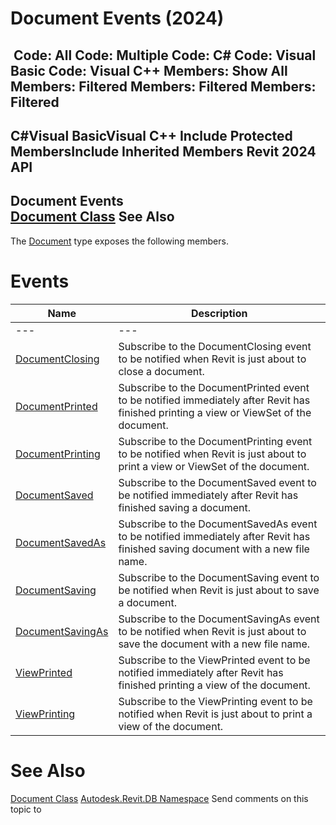 # Document Events (2024)

﻿
 Code: All Code: Multiple Code: C# Code: Visual Basic Code: Visual C++  Members: Show All Members: Filtered Members: Filtered Members: Filtered   
---  
C#Visual BasicVisual C++
Include Protected MembersInclude Inherited Members
Revit 2024 API  
---  
Document Events  
[Document Class](db03274b-a107-aa32-9034-f3e0df4bb1ec.md "Document Class") See Also  
---  
The [Document](db03274b-a107-aa32-9034-f3e0df4bb1ec.md "Document Class") type exposes the following members.
# Events
| Name | Description |
| --- | --- |
| --- | --- | --- |
| [DocumentClosing](8f200255-a515-0c02-656b-b241e0011228.md "DocumentClosing Event") | Subscribe to the DocumentClosing event to be notified when Revit is just about to close a document. |
| [DocumentPrinted](8d74cf02-9271-3c6c-00f5-bc7b48d52c56.md "DocumentPrinted Event") | Subscribe to the DocumentPrinted event to be notified immediately after Revit has finished printing a view or ViewSet of the document. |
| [DocumentPrinting](77aa9939-8f41-1725-80dc-864ca1f7a49c.md "DocumentPrinting Event") | Subscribe to the DocumentPrinting event to be notified when Revit is just about to print a view or ViewSet of the document. |
| [DocumentSaved](2f482b62-410e-2db9-b6b9-c64abedcbc4c.md "DocumentSaved Event") | Subscribe to the DocumentSaved event to be notified immediately after Revit has finished saving a document. |
| [DocumentSavedAs](7ace570d-870f-be20-e493-e80ffa27f454.md "DocumentSavedAs Event") | Subscribe to the DocumentSavedAs event to be notified immediately after Revit has finished saving document with a new file name. |
| [DocumentSaving](26a118b5-c583-a9b2-c935-c11b270e140e.md "DocumentSaving Event") | Subscribe to the DocumentSaving event to be notified when Revit is just about to save a document. |
| [DocumentSavingAs](e46e0d8f-5bcb-46bf-5def-03af68327b9e.md "DocumentSavingAs Event") | Subscribe to the DocumentSavingAs event to be notified when Revit is just about to save the document with a new file name. |
| [ViewPrinted](ace39293-a976-d22b-4798-42bb8e82b307.md "ViewPrinted Event") | Subscribe to the ViewPrinted event to be notified immediately after Revit has finished printing a view of the document. |
| [ViewPrinting](941de0b6-a0f9-eb5a-5f25-9aa4d9da699a.md "ViewPrinting Event") | Subscribe to the ViewPrinting event to be notified when Revit is just about to print a view of the document. |

# See Also
[Document Class](db03274b-a107-aa32-9034-f3e0df4bb1ec.md "Document Class")
[Autodesk.Revit.DB Namespace](87546ba7-461b-c646-cbb1-2cb8f5bff8b2.md "Autodesk.Revit.DB Namespace")
Send comments on this topic to 